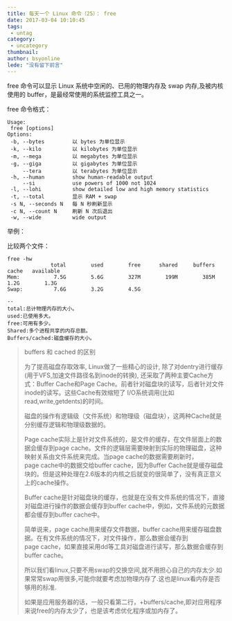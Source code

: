 ```yaml
---
title: 每天一个 Linux 命令（25）： free
date: 2017-03-04 10:10:45
tags:
 - untag
category: 
 - uncategory
thumbnail: 
author: bsyonline
lede: "没有留下前言"
---
```


free 命令可以显示 Linux 系统中空闲的、已用的物理内存及 swap 内存,及被内核使用的 buffer，是最经常使用的系统监控工具之一。

<!-- more -->

free 命令格式：

```shell
Usage:
 free [options]
Options:
 -b, --bytes         以 bytes 为单位显示
 -k, --kilo          以 kilobytes 为单位显示
 -m, --mega          以 megabytes 为单位显示
 -g, --giga          以 gigabytes 为单位显示
     --tera          以 terabytes 为单位显示
 -h, --human         show human-readable output
     --si            use powers of 1000 not 1024
 -l, --lohi          show detailed low and high memory statistics
 -t, --total         显示 RAM + swap
 -s N, --seconds N   每 N 秒刷新显示
 -c N, --count N     刷新 N 次后退出
 -w, --wide          wide output
```

举例：

比较两个文件：

```shell
free -hw
              total        used        free      shared     buffers       cache   available
Mem:           7.5G        5.6G        327M        199M        385M        1.2G        1.3G
Swap:          7.6G        3.2G        4.5G

--
total:总计物理内存的大小。
used:已使用多大。
free:可用有多少。
Shared:多个进程共享的内存总额。
Buffers/cached:磁盘缓存的大小。
```
> buffers 和 cached 的区别
>
> 为了提高磁盘存取效率, Linux做了一些精心的设计, 除了对dentry进行缓存(用于VFS,加速文件路径名到inode的转换), 还采取了两种主要Cache方式：Buffer Cache和Page Cache。前者针对磁盘块的读写，后者针对文件inode的读写。这些Cache有效缩短了 I/O系统调用(比如read,write,getdents)的时间。
>
> 磁盘的操作有逻辑级（文件系统）和物理级（磁盘块），这两种Cache就是分别缓存逻辑和物理级数据的。
>
> Page cache实际上是针对文件系统的，是文件的缓存，在文件层面上的数据会缓存到page cache。文件的逻辑层需要映射到实际的物理磁盘，这种映射关系由文件系统来完成。当page cache的数据需要刷新时，page cache中的数据交给buffer cache，因为Buffer Cache就是缓存磁盘块的。但是这种处理在2.6版本的内核之后就变的很简单了，没有真正意义上的cache操作。
>
> Buffer cache是针对磁盘块的缓存，也就是在没有文件系统的情况下，直接对磁盘进行操作的数据会缓存到buffer cache中，例如，文件系统的元数据都会缓存到buffer cache中。
>
> 简单说来，page cache用来缓存文件数据，buffer cache用来缓存磁盘数据。在有文件系统的情况下，对文件操作，那么数据会缓存到page cache，如果直接采用dd等工具对磁盘进行读写，那么数据会缓存到buffer cache。
>
> 所以我们看linux,只要不用swap的交换空间,就不用担心自己的内存太少.如果常常swap用很多,可能你就要考虑加物理内存了.这也是linux看内存是否够用的标准.
>
> 如果是应用服务器的话，一般只看第二行，+buffers/cache,即对应用程序来说free的内存太少了，也是该考虑优化程序或加内存了。

